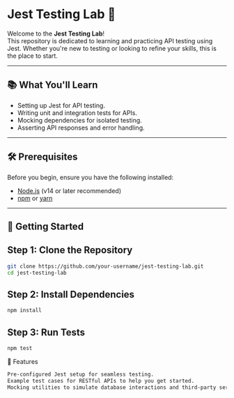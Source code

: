 # Jest Testing Lab 🚀

Welcome to the **Jest Testing Lab**!  
This repository is dedicated to learning and practicing API testing using Jest. Whether you're new to testing or looking to refine your skills, this is the place to start.

---

## 📚 What You'll Learn

- Setting up Jest for API testing.
- Writing unit and integration tests for APIs.
- Mocking dependencies for isolated testing.
- Asserting API responses and error handling.

---

## 🛠️ Prerequisites

Before you begin, ensure you have the following installed:

- [Node.js](https://nodejs.org/) (v14 or later recommended)
- [npm](https://www.npmjs.com/) or [yarn](https://yarnpkg.com/)

---

## 🚀 Getting Started

## Step 1: Clone the Repository

```bash
git clone https://github.com/your-username/jest-testing-lab.git
cd jest-testing-lab
```

## Step 2: Install Dependencies

```bash
npm install
```

## Step 3: Run Tests

```bash
npm test
```

🧪 Features
```bash
Pre-configured Jest setup for seamless testing.
Example test cases for RESTful APIs to help you get started.
Mocking utilities to simulate database interactions and third-party services for isolated testing.

```
